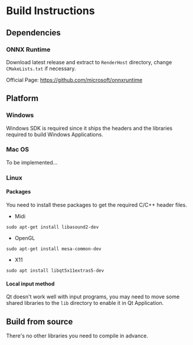 # Build Instructions

## Dependencies

### ONNX Runtime 

Download latest release and extract to `RenderHost` directory, change `CMakeLists.txt` if necessary.

Official Page: https://github.com/microsoft/onnxruntime

## Platform

### Windows

Windows SDK is required since it ships the headers and the libraries required to build Windows Applications.

### Mac OS

To be implemented...

### Linux

#### Packages 

You need to install these packages to get the required C/C++ header files.

+ Midi
````
sudo apt-get install libasound2-dev
````

+ OpenGL
````
sudo apt-get install mesa-common-dev
````

+ X11
````
sudo apt install libqt5x11extras5-dev
````

#### Local input method

Qt doesn't work well with input programs, you may need to move some shared libraries to the `lib` directory to enable it in Qt Application.

## Build from source

There's no other libraries you need to compile in advance.
